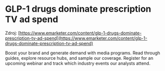 # GLP-1 drugs dominate prescription TV ad spend

Zdroj: [https://www.emarketer.com/content/glp-1-drugs-dominate-prescription-tv-ad-spend](https://www.emarketer.com/content/glp-1-drugs-dominate-prescription-tv-ad-spend)

Boost your brand and generate demand with media programs. Read through guides, explore resource hubs, and sample our coverage. Register for an upcoming webinar and track which industry events our analysts attend.
